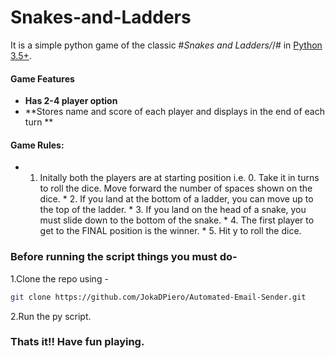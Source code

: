 # Snakes-and-Ladders

It is a simple python game of the classic #*Snakes and Ladders/*/# in [Python 3.5+](https://www.python.org/downloads/release/python-360/).

#### Game  Features
*   **Has 2-4 player option**
*   **Stores name and score of each player and displays in the end of each turn **

#### Game Rules:
   * 1. Initally both the players are at starting position i.e. 0. 
         Take it in turns to roll the dice. 
         Move forward the number of spaces shown on the dice.
    *  2. If you land at the bottom of a ladder, you can move up to the top of the ladder.
    * 3. If you land on the head of a snake, you must slide down to the bottom of the snake.
    * 4. The first player to get to the FINAL position is the winner.
    * 5. Hit y to roll the dice.

### Before running the script things you must do-
1.Clone the repo using -
```bash
git clone https://github.com/JokaDPiero/Automated-Email-Sender.git
```
2.Run the py script.
### Thats it!! Have fun playing.
